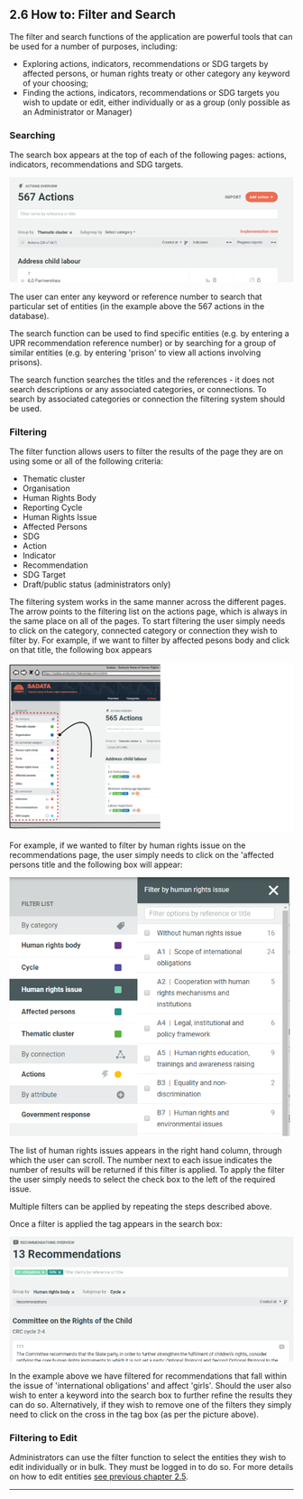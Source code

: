 ## 2.6 How to: Filter and Search

The filter and search functions of the application are powerful tools that can be used for a number of purposes, including:

* Exploring actions, indicators, recommendations or SDG targets by affected persons, or human rights treaty or other category any keyword of your choosing;
* Finding the actions, indicators, recommendations or SDG targets you wish to update or edit, either individually or as a group (only possible as an Administrator or Manager)

### Searching

The search box appears at the top of each of the following pages: actions, indicators, recommendations and SDG targets.

![](../assets/Search_box.png)

The user can enter any keyword or reference number to search that particular set of entities (in the example above the 567 actions in the database).

The search function can be used to find specific entities (e.g. by entering a UPR recommendation reference number) or by searching for a group of similar entities (e.g. by entering 'prison' to view all actions involving prisons).

The search function searches the titles and the references - it does not search descriptions or any associated categories, or connections. To search by associated categories or connection the filtering system should be used.

### Filtering

The filter function allows users to filter the results of the page they are on using some or all of the following criteria:

* Thematic cluster
* Organisation
* Human Rights Body
* Reporting Cycle
* Human Rights Issue
* Affected Persons
* SDG
* Action
* Indicator
* Recommendation
* SDG Target
* Draft/public status (administrators only)

The filtering system works in the same manner across the different pages. The arrow points to the filtering list on the actions page, which is always in the same place on all of the pages. To start filtering the user simply needs to click on the category, connected category or connection they wish to filter by. For example, if we want to filter by affected pesons body and click on that title, the following box appears

![](../assets/Filter_list_3.png)

For example, if we wanted to filter by human rights issue on the recommendations page, the user simply needs to click on the 'affected persons title and the following box will appear:

![](../assets/Filter_recs.png)

The list of human rights issues appears in the right hand column, through which the user can scroll. The number next to each issue indicates the number of results will be returned if this filter is applied. To apply the filter the user simply needs to select the check box to the left of the required issue.

Multiple filters can be applied by repeating the steps described above.

Once a filter is applied the tag appears in the search box:

![](../assets/Filter_search_box.png)

In the example above we have filtered for recommendations that fall within the issue of 'international obligations' and affect 'girls'. Should the user also wish to enter a keyword into the search box to further refine the results they can do so. Alternatively, if they wish to remove one of the filters they simply need to click on the cross in the tag box (as per the picture above).

### Filtering to Edit

Administrators can use the filter function to select the entities they wish to edit individually or in bulk. They must be logged in to do so. For more details on how to edit entities [see previous chapter 2.5](../howto/edit-and-create-entries.md).

---
